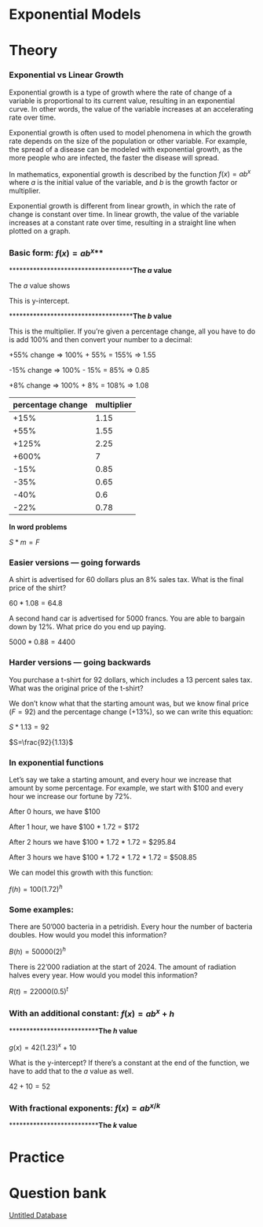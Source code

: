 # Exponential Models

# Theory

### Exponential vs Linear Growth

Exponential growth is a type of growth where the rate of change of a variable is proportional to its current value, resulting in an exponential curve. In other words, the value of the variable increases at an accelerating rate over time.

Exponential growth is often used to model phenomena in which the growth rate depends on the size of the population or other variable. For example, the spread of a disease can be modeled with exponential growth, as the more people who are infected, the faster the disease will spread.

In mathematics, exponential growth is described by the function $f\left(x\right)=ab^{x}$ where $a$ is the initial value of the variable, and $b$ is the growth factor or multiplier.

Exponential growth is different from linear growth, in which the rate of change is constant over time. In linear growth, the value of the variable increases at a constant rate over time, resulting in a straight line when plotted on a graph.

### Basic form: $f(x)=ab^x$**

**************************************The $a$ value**

The $a$ value shows 

This is y-intercept. 

**************************************The $b$ value**

This is the multiplier. If you’re given a percentage change, all you have to do is add 100% and then convert your number to a decimal:

+55% change ⇒ 100% + 55% = 155% ⇒ 1.55

-15% change ⇒ 100% - 15% = 85% ⇒ 0.85

+8% change ⇒ 100% + 8% = 108% ⇒ 1.08

| percentage change | multiplier |
| --- | --- |
| +15% | 1.15 |
| +55% | 1.55 |
| +125% | 2.25 |
| +600% | 7 |
| -15% | 0.85 |
| -35% | 0.65 |
| -40% | 0.6 |
| -22% | 0.78 |

******************In word problems******************

$S*m=F$

### Easier versions — going forwards

A shirt is advertised for 60 dollars plus an 8% sales tax. What is the final price of the shirt?

$60  * 1.08=64.8$

A second hand car is advertised for 5000 francs. You are able to bargain down by 12%. What price do you end up paying.

$5000*0.88=4400$

### Harder versions — going backwards

You purchase a t-shirt for 92 dollars, which includes a 13 percent sales tax. What was the original price of the t-shirt?

We don’t know what that the starting amount was, but we know final price ($F = 92)$ and the percentage change (+13%), so we can write this equation:

$S*1.13=92$

$S=\frac{92}{1.13}$

 

### In exponential functions

Let’s say we take a starting amount, and every hour we increase that amount by some percentage. For example, we start with $100 and every hour we increase our fortune by 72%. 

After 0 hours, we have $100

After 1 hour, we have $100 * 1.72 = $172

After 2 hours we have $100 * 1.72 * 1.72 = $295.84

After 3 hours we have $100 * 1.72 * 1.72 * 1.72 = $508.85

We can model this growth with this function:

$f(h)=100(1.72)^h$

### Some examples:

There are 50’000 bacteria in a petridish. Every hour the number of bacteria doubles. How would you model this information?

$B(h)=50000(2)^h$

There is 22’000 radiation at the start of 2024. The amount of radiation halves every year. How would you model this information?

$R(t)=22000(0.5)^t$

### With an additional constant: $f(x)=ab^x+h$

****************************The $h$ value**

$g(x)=42(1.23)^x+10$

What is the y-intercept? If there’s a constant at the end of the function, we have to add that to the $a$ value as well. 

$42+10=52$

### With fractional exponents: $f(x)=ab^{x/k}$

****************************The $k$ value**

# Practice

# Question bank

[Untitled Database](Exponential%20Models%2040ad61371b33479fa03e7924abb58a22/Untitled%20Database%2057d32d90e9c64f7496295710c2a8a8aa.csv)
